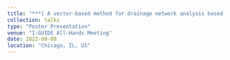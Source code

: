 ```yaml
---
title: "***[ A vector‑based method for drainage network analysis based on LiDAR data](https://iguide.illinois.edu/i-guide-ahm/i-guide-all-hands-meeting-in-person/)***"
collection: talks
type: "Poster Presentation"
venue: "I-GUIDE All-Hands Meeting"
date: 2022-09-08
location: "Chicago, IL, US"
---
```

